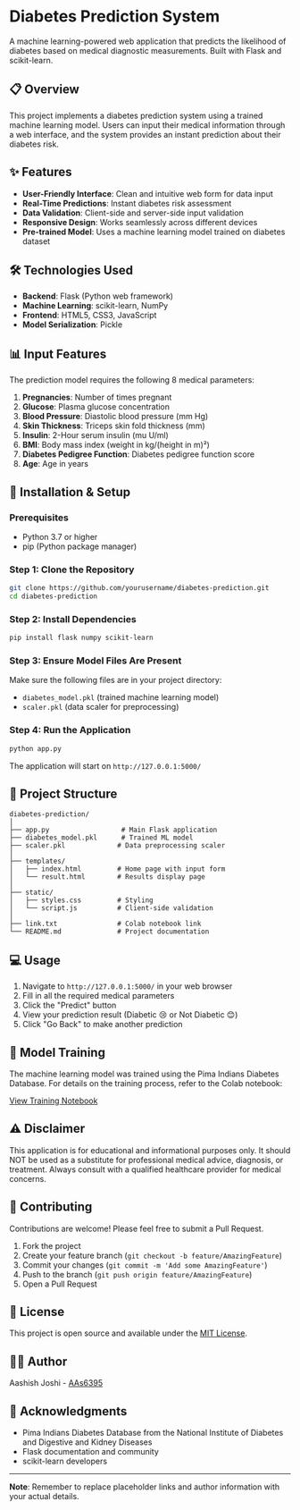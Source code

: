 # Diabetes Prediction System

A machine learning-powered web application that predicts the likelihood of diabetes based on medical diagnostic measurements. Built with Flask and scikit-learn.

## 📋 Overview

This project implements a diabetes prediction system using a trained machine learning model. Users can input their medical information through a web interface, and the system provides an instant prediction about their diabetes risk.

## ✨ Features

- **User-Friendly Interface**: Clean and intuitive web form for data input
- **Real-Time Predictions**: Instant diabetes risk assessment
- **Data Validation**: Client-side and server-side input validation
- **Responsive Design**: Works seamlessly across different devices
- **Pre-trained Model**: Uses a machine learning model trained on diabetes dataset

## 🛠️ Technologies Used

- **Backend**: Flask (Python web framework)
- **Machine Learning**: scikit-learn, NumPy
- **Frontend**: HTML5, CSS3, JavaScript
- **Model Serialization**: Pickle

## 📊 Input Features

The prediction model requires the following 8 medical parameters:

1. **Pregnancies**: Number of times pregnant
2. **Glucose**: Plasma glucose concentration
3. **Blood Pressure**: Diastolic blood pressure (mm Hg)
4. **Skin Thickness**: Triceps skin fold thickness (mm)
5. **Insulin**: 2-Hour serum insulin (mu U/ml)
6. **BMI**: Body mass index (weight in kg/(height in m)²)
7. **Diabetes Pedigree Function**: Diabetes pedigree function score
8. **Age**: Age in years

## 🚀 Installation & Setup

### Prerequisites

- Python 3.7 or higher
- pip (Python package manager)

### Step 1: Clone the Repository

```bash
git clone https://github.com/yourusername/diabetes-prediction.git
cd diabetes-prediction
```

### Step 2: Install Dependencies

```bash
pip install flask numpy scikit-learn
```

### Step 3: Ensure Model Files Are Present

Make sure the following files are in your project directory:
- `diabetes_model.pkl` (trained machine learning model)
- `scaler.pkl` (data scaler for preprocessing)

### Step 4: Run the Application

```bash
python app.py
```

The application will start on `http://127.0.0.1:5000/`

## 📁 Project Structure

```
diabetes-prediction/
│
├── app.py                  # Main Flask application
├── diabetes_model.pkl      # Trained ML model
├── scaler.pkl             # Data preprocessing scaler
│
├── templates/
│   ├── index.html         # Home page with input form
│   └── result.html        # Results display page
│
├── static/
│   ├── styles.css         # Styling
│   └── script.js          # Client-side validation
│
├── link.txt               # Colab notebook link
└── README.md              # Project documentation
```

## 💻 Usage

1. Navigate to `http://127.0.0.1:5000/` in your web browser
2. Fill in all the required medical parameters
3. Click the "Predict" button
4. View your prediction result (Diabetic 😢 or Not Diabetic 😊)
5. Click "Go Back" to make another prediction

## 🔬 Model Training

The machine learning model was trained using the Pima Indians Diabetes Database. For details on the training process, refer to the Colab notebook:

[View Training Notebook](https://colab.research.google.com/drive/1TC32ffR6kGEW5ggdvmjXiPSD6hjXPK03?usp=sharing)

## ⚠️ Disclaimer

This application is for educational and informational purposes only. It should NOT be used as a substitute for professional medical advice, diagnosis, or treatment. Always consult with a qualified healthcare provider for medical concerns.

## 🤝 Contributing

Contributions are welcome! Please feel free to submit a Pull Request.

1. Fork the project
2. Create your feature branch (`git checkout -b feature/AmazingFeature`)
3. Commit your changes (`git commit -m 'Add some AmazingFeature'`)
4. Push to the branch (`git push origin feature/AmazingFeature`)
5. Open a Pull Request

## 📝 License

This project is open source and available under the [MIT License](LICENSE).

## 👨‍💻 Author

Aashish Joshi - [AAs6395](https://github.com/AAs6395)

## 🙏 Acknowledgments

- Pima Indians Diabetes Database from the National Institute of Diabetes and Digestive and Kidney Diseases
- Flask documentation and community
- scikit-learn developers

---

**Note**: Remember to replace placeholder links and author information with your actual details.
